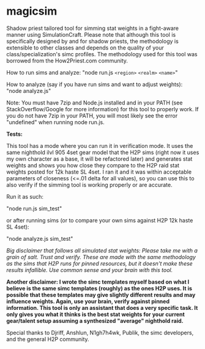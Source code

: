 # magicsim
Shadow priest tailored tool for simming stat weights in a fight-aware manner using SimulationCraft. Please note that although this tool is specifically designed by and for shadow priests, the methodology is extensible to other classes and depends on the quality of your class/specialization's simc profiles. The methodology used for this tool was borrowed from the How2Priest.com community.

How to run sims and analyze: "node run.js `<region>` `<realm>` `<name>`"

How to analyze (say if you have run sims and want to adjust weights): "node analyze.js"

Note: You must have 7zip and Node.js installed and in your PATH (see StackOverflow/Google for more information) for this tool to properly work. If you do not have 7zip in your PATH, you will most likely see the error "undefined" when running node run.js.

**Tests:**

This tool has a mode where you can run it in verification mode. It uses the same nighthold ilvl 905 4set gear model that the H2P sims (right now it uses my own character as a base, it will be refactored later) and generates stat weights and shows you how close they compare to the H2P raid stat weights posted for 12k haste SL 4set. I ran it and it was within acceptable parameters of closeness (<=.01 delta for all values), so you can use this to also verify if the simming tool is working properly or are accurate.

Run it as such:

"node run.js sim_test"

or after running sims (or to compare your own sims against H2P 12k haste SL 4set):

"node analyze.js sim_test"

*Big disclaimer that follows all simulated stat weights: Please take me with a grain of salt. Trust and verify. These are made with the same methodology as the sims that H2P runs for pinned resources, but it doesn't make these results infallible. Use common sense and your brain with this tool.*

**Another disclaimer: I wrote the simc templates myself based on what I believe is the same simc templates (roughly) as the ones H2P uses. It is possible that these templates may give slightly different results and may influence weights. Again, use your brain, verify against pinned information. This tool is only an assistant that does a very specific task. It only gives you what it thinks is the best stat weights for your current gear/talent setup assuming a synthesized "average" nighthold raid.**

Special thanks to Djriff, Anshlun, N1gh7h4wk, Publik, the simc developers, and the general H2P community.
